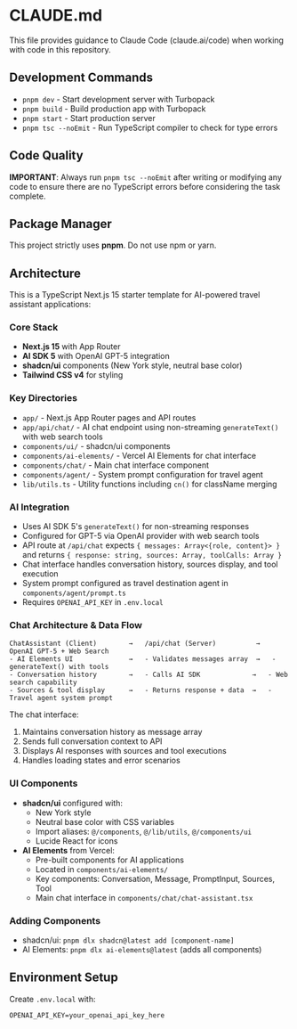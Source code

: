 # CLAUDE.md

This file provides guidance to Claude Code (claude.ai/code) when working with code in this repository.

## Development Commands

- `pnpm dev` - Start development server with Turbopack
- `pnpm build` - Build production app with Turbopack
- `pnpm start` - Start production server
- `pnpm tsc --noEmit` - Run TypeScript compiler to check for type errors

## Code Quality

**IMPORTANT**: Always run `pnpm tsc --noEmit` after writing or modifying any code to ensure there are no TypeScript errors before considering the task complete.

## Package Manager

This project strictly uses **pnpm**. Do not use npm or yarn.

## Architecture

This is a TypeScript Next.js 15 starter template for AI-powered travel assistant applications:

### Core Stack
- **Next.js 15** with App Router
- **AI SDK 5** with OpenAI GPT-5 integration
- **shadcn/ui** components (New York style, neutral base color)
- **Tailwind CSS v4** for styling

### Key Directories
- `app/` - Next.js App Router pages and API routes
- `app/api/chat/` - AI chat endpoint using non-streaming `generateText()` with web search tools
- `components/ui/` - shadcn/ui components
- `components/ai-elements/` - Vercel AI Elements for chat interface
- `components/chat/` - Main chat interface component
- `components/agent/` - System prompt configuration for travel agent
- `lib/utils.ts` - Utility functions including `cn()` for className merging

### AI Integration
- Uses AI SDK 5's `generateText()` for non-streaming responses
- Configured for GPT-5 via OpenAI provider with web search tools
- API route at `/api/chat` expects `{ messages: Array<{role, content}> }` and returns `{ response: string, sources: Array, toolCalls: Array }`
- Chat interface handles conversation history, sources display, and tool execution
- System prompt configured as travel destination agent in `components/agent/prompt.ts`
- Requires `OPENAI_API_KEY` in `.env.local`

### Chat Architecture & Data Flow

```text
ChatAssistant (Client)        →   /api/chat (Server)          →   OpenAI GPT-5 + Web Search
- AI Elements UI              →   - Validates messages array  →   - generateText() with tools
- Conversation history        →   - Calls AI SDK             →   - Web search capability
- Sources & tool display      →   - Returns response + data  →   - Travel agent system prompt
```

The chat interface:
1. Maintains conversation history as message array
2. Sends full conversation context to API
3. Displays AI responses with sources and tool executions
4. Handles loading states and error scenarios

### UI Components
- **shadcn/ui** configured with:
  - New York style
  - Neutral base color with CSS variables
  - Import aliases: `@/components`, `@/lib/utils`, `@/components/ui`
  - Lucide React for icons
- **AI Elements** from Vercel:
  - Pre-built components for AI applications
  - Located in `components/ai-elements/`
  - Key components: Conversation, Message, PromptInput, Sources, Tool
  - Main chat interface in `components/chat/chat-assistant.tsx`

### Adding Components
- shadcn/ui: `pnpm dlx shadcn@latest add [component-name]`
- AI Elements: `pnpm dlx ai-elements@latest` (adds all components)

## Environment Setup

Create `.env.local` with:
```
OPENAI_API_KEY=your_openai_api_key_here
```